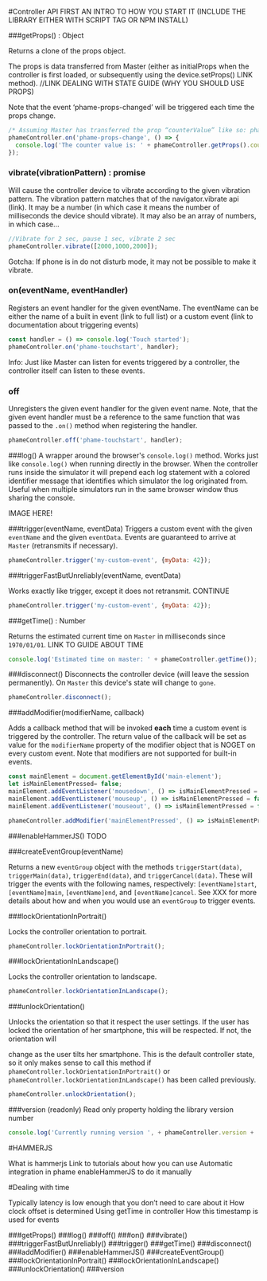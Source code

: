 #Controller API
FIRST AN INTRO TO HOW YOU START IT (INCLUDE THE LIBRARY EITHER WITH SCRIPT TAG OR NPM INSTALL)


###getProps() : Object

Returns a clone of the props object. 


The props is data transferred from Master (either as initialProps when the controller is first loaded, or subsequently using the device.setProps() LINK method). //LINK DEALING WITH STATE GUIDE (WHY YOU SHOULD USE PROPS)

Note that the event ‘phame-props-changed’ will be triggered each time the props change.

```javascript
/* Assuming Master has transferred the prop “counterValue” like so: phame.device.setProps({counterValue: 3}); */
phameController.on('phame-props-change', () => {
  console.log('The counter value is: ' + phameController.getProps().counterValue);
});
```

### vibrate(vibrationPattern) : promise
Will cause the controller device to vibrate according to the given vibration pattern. The vibration pattern matches that of the navigator.vibrate api (link). It may be a number (in which case it means the number of milliseconds the device should vibrate). It may also be an array of numbers, in which case...

```javascript
//Vibrate for 2 sec, pause 1 sec, vibrate 2 sec
phameController.vibrate([2000,1000,2000]);
```

<aside class=“warning”>
Gotcha: If phone is in do not disturb mode, it may not be possible to make it vibrate.
</aside>

### on(eventName, eventHandler)
Registers an event handler for the given eventName. The eventName can be either the name of a built in event (link to full list) or a custom event (link to documentation about triggering events)

```javascript
const handler = () => console.log('Touch started');
phameController.on('phame-touchstart', handler);
```

Info: Just like Master can listen for events triggered by a controller, the controller itself can listen to these events. 

### off
Unregisters the given event handler for the given event name. Note, that the given event handler must be a reference to the same function that was passed to the `.on()` method when registering the handler.

```javascript
phameController.off('phame-touchstart', handler);
```

###log()
A wrapper around the browser's `console.log()` method. Works just like `console.log()` when running directly in the browser. When the controller runs inside the simulator it will prepend each log statement with a colored identifier message that identifies which simulator the log originated from. Useful when multiple simulators run in the same browser window thus sharing the console.

IMAGE HERE!

###trigger(eventName, eventData)
Triggers a custom event with the given `eventName` and the given `eventData`. Events are guaranteed to arrive at `Master` (retransmits if necessary).

```javascript
phameController.trigger('my-custom-event', {myData: 42});
```

###triggerFastButUnreliably(eventName, eventData) 

Works exactly like trigger, except it does not retransmit. CONTINUE

```javascript
phameController.trigger('my-custom-event', {myData: 42});
```



###getTime() : Number

Returns the estimated current time on `Master` in milliseconds since `1970/01/01`. LINK TO GUIDE ABOUT TIME

```javascript
console.log('Estimated time on master: ' + phameController.getTime());

```

###disconnect()
Disconnects the controller device (will leave the session permanently). On `Master` this device's state will change to `gone`.

```javascript
phameController.disconnect();
```

###addModifier(modifierName, callback)

Adds a callback method that will be invoked **each** time a custom event is triggered by the controller. The return value of the callback will be set as value for the `modifierName` property of the modifier object that is NOGET on every custom event. Note that modifiers are not supported for built-in events.

```javascript
const mainElement = document.getElementById('main-element');
let isMainElementPressed= false;
mainElement.addEventListener('mousedown', () => isMainElementPressed = true);
mainElement.addEventListener('mouseup', () => isMainElementPressed = false);
mainElement.addEventListener('mouseout', () => isMainElementPressed = false);

phameController.addModifier('mainElementPressed', () => isMainElementPressed)’
```

###enableHammerJS()
TODO

###createEventGroup(eventName)

Returns a new `eventGroup` object with the methods `triggerStart(data)`, `triggerMain(data)`, `triggerEnd(data)`, and `triggerCancel(data)`. These will trigger the events with the following names, respectively: `[eventName]start`, `[eventName]main`, `[eventName]end`, and `[eventName]cancel`. See XXX for more details about how and when you would use an `eventGroup` to trigger events.



###lockOrientationInPortrait()

Locks the controller orientation to portrait.

```javascript
phameController.lockOrientationInPortrait();
```

###lockOrientationInLandscape()

Locks the controller orientation to landscape.
```javascript
phameController.lockOrientationInLandscape();
```

###unlockOrientation()

Unlocks the orientation so that it respect the user settings. If the user has locked the orientation of her smartphone, this will be respected. If not, the orientation will

change as the user tilts her smartphone. This is the default controller state, so it only makes sense to call this method if `phameController.lockOrientationInPortrait()` or `phameController.lockOrientationInLandscape()` has been called previously.

```javascript
phameController.unlockOrientation();
```

###version (readonly)
Read only property holding the library version number

```javascript
console.log('Currently running version ', + phameController.version + ' of phameController.js');
```

#HAMMERJS

What is hammerjs
Link to tutorials about how you can use
Automatic integration in phame
enableHammerJS to do it manually


#Dealing with time

Typically latency is low enough that you don’t need to care about it
How clock offset is determined
Using getTime in controller
How this timestamp is used for events






###getProps()
###log()
###off()
###on()
###vibrate()
###triggerFastButUnreliably() 
###trigger()
###getTime()
###disconnect()
###addModifier()
###enableHammerJS()
###createEventGroup()
###lockOrientationInPortrait()
###lockOrientationInLandscape()
###unlockOrientation()
###version